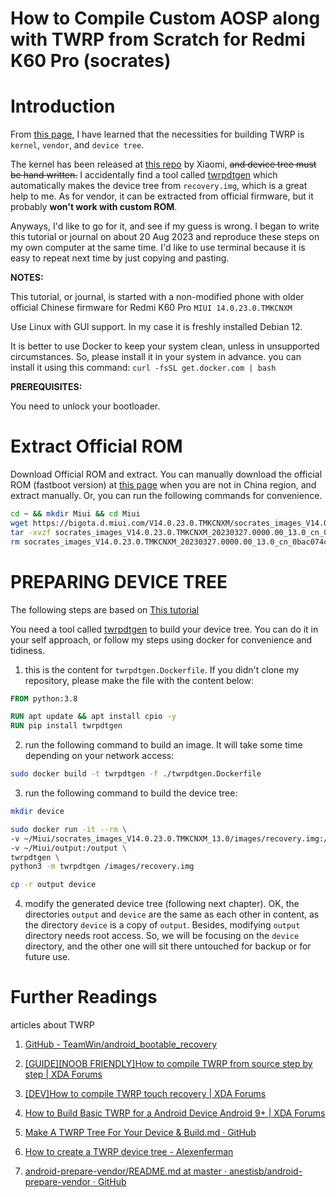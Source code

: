 # How to Compile Custom AOSP along with TWRP from Scratch for Redmi K60 Pro (socrates)

# Introduction

From [this page](https://forum.xda-developers.com/t/guide-noob-friendly-how-to-compile-twrp-from-source-step-by-step.3404024/), I have learned that the necessities for building TWRP is `kernel`, `vendor`, and `device tree`.

The kernel has been released at [this repo](https://github.com/MiCode/Xiaomi_Kernel_OpenSource/tree/socrates-t-oss) by Xiaomi, ~~and device tree must be hand written.~~ I accidentally find a tool called [twrpdtgen](https://github.com/twrpdtgen/twrpdtgen) which automatically makes the device tree from `recovery.img`, which is a great help to me. As for vendor, it can be extracted from official firmware, but it probably **won't work with custom ROM**.

Anyways, I'd like to go for it, and see if my guess is wrong. I began to write this tutorial or journal on about 20 Aug 2023 and reproduce these steps on my own computer at the same time. I'd like to use terminal because it is easy to repeat next time by just copying and pasting.

**NOTES:** 

This tutorial, or journal, is started with a non-modified phone with older official Chinese firmware for Redmi K60 Pro `MIUI 14.0.23.0.TMKCNXM`

Use Linux with GUI support. In my case it is freshly installed Debian 12.

It is better to use Docker to keep your system clean, unless in unsupported circumstances. So, please install it in your system in advance. you can install it using this command: `curl -fsSL get.docker.com | bash`

**PREREQUISITES:**

You need to unlock your bootloader.

# Extract Official ROM

Download Official ROM and extract. You can manually download the official ROM (fastboot version) at [this page](https://miuirom.org/phones/redmi-k60-pro) when you are not in China region, and extract manually. Or, you can run the following commands for convenience.

```sh
cd ~ && mkdir Miui && cd Miui
wget https://bigota.d.miui.com/V14.0.23.0.TMKCNXM/socrates_images_V14.0.23.0.TMKCNXM_20230327.0000.00_13.0_cn_0bac074c38.tgz
tar -xvzf socrates_images_V14.0.23.0.TMKCNXM_20230327.0000.00_13.0_cn_0bac074c38.tgz
rm socrates_images_V14.0.23.0.TMKCNXM_20230327.0000.00_13.0_cn_0bac074c38.tgz
```

# PREPARING DEVICE TREE

The following steps are based on [This tutorial](https://forum.xda-developers.com/t/how-to-build-basic-twrp-for-a-android-device-android-9.4562703/)

You need a tool called [twrpdtgen](https://github.com/twrpdtgen/twrpdtgen) to build your device tree. You can do it in your self approach, or follow my steps using docker for convenience and tidiness. 

1. this is the content for `twrpdtgen.Dockerfile`. If you didn't clone my repository, please make the file with the content below:

```Dockerfile
FROM python:3.8

RUN apt update && apt install cpio -y
RUN pip install twrpdtgen
```

2. run the following command to build an image. It will take some time depending on your network access:

```bash
sudo docker build -t twrpdtgen -f ./twrpdtgen.Dockerfile
```

3. run the following command to build the device tree:
```bash
mkdir device

sudo docker run -it --rm \
-v ~/Miui/socrates_images_V14.0.23.0.TMKCNXM_13.0/images/recovery.img:/images/recovery.img \
-v ~/Miui/output:/output \
twrpdtgen \
python3 -m twrpdtgen /images/recovery.img

cp -r output device
```

4. modify the generated device tree (following next chapter).
OK, the directories `output` and `device` are the same as each other in content, as the directory `device` is a copy of `output`. Besides, modifying `output` directory needs root access. So, we will be focusing on the `device` directory, and the other one will sit there untouched for backup or for future use.



























































# Further Readings

articles about TWRP

1. [GitHub - TeamWin/android_bootable_recovery](https://github.com/TeamWin/android_bootable_recovery)

2. [[GUIDE][NOOB FRIENDLY]How to compile TWRP from source step by step | XDA Forums](https://forum.xda-developers.com/t/guide-noob-friendly-how-to-compile-twrp-from-source-step-by-step.3404024/)

3. [[DEV]How to compile TWRP touch recovery | XDA Forums](https://forum.xda-developers.com/t/dev-how-to-compile-twrp-touch-recovery.1943625/)

4. [How to Build Basic TWRP for a Android Device Android 9+ | XDA Forums](https://forum.xda-developers.com/t/how-to-build-basic-twrp-for-a-android-device-android-9.4562703/)

5. [Make A TWRP Tree For Your Device & Build.md · GitHub](https://gist.github.com/rokibhasansagar/15c8e728d94a6bd35a687aac73ef79a5)

6. [How to create a TWRP device tree - Alexenferman](https://www.alexenferman.com/articles/TWRP/how-to-create-a-twrp-device-tree#kernelcmd)


4. [android-prepare-vendor/README.md at master · anestisb/android-prepare-vendor · GitHub](https://github.com/anestisb/android-prepare-vendor/blob/master/README.md)


